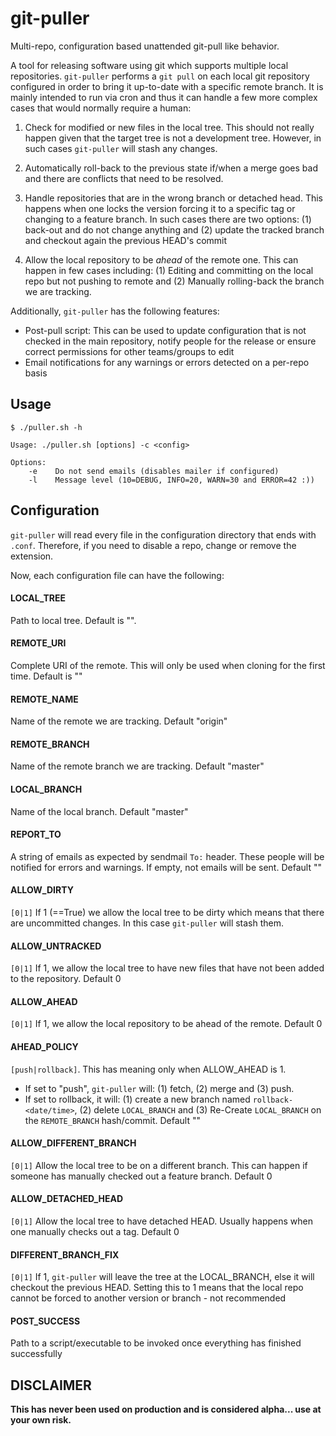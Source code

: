 # git-puller

Multi-repo, configuration based unattended git-pull like behavior.

A tool for releasing software using git which supports multiple local 
repositories. `git-puller` performs a `git pull` on
each local git repository configured in order to bring it up-to-date with a 
specific remote branch. It is mainly intended to run via cron and thus it can
handle a few more complex cases that would normally require a human:

1.  Check for modified or new files in the local tree. This should not really 
    happen given that the target tree is not a development tree. However, in 
    such cases `git-puller` will stash any changes.
    
1.  Automatically roll-back to the previous state if/when a merge goes bad
    and there are conflicts that need to be resolved.
    
1.  Handle repositories that are in the wrong branch or detached head. This
    happens when one locks the version forcing it to a specific tag
    or changing to a feature branch. In such cases there are two options: (1)
    back-out and do not change anything and (2) update the tracked branch and 
    checkout again the previous HEAD's commit

1.  Allow the local repository to be *ahead* of the remote one. This can happen
    in few cases including: (1) Editing and committing on the local repo but not
    pushing to remote and (2) Manually rolling-back the branch we are tracking.
    
Additionally, `git-puller` has the following features:

-   Post-pull script: This can be used to update configuration that is not checked
    in the main repository, notify people for the release or ensure correct
    permissions for other teams/groups to edit
-   Email notifications for any warnings or errors detected on a per-repo basis


## Usage ##

    $ ./puller.sh -h

    Usage: ./puller.sh [options] -c <config>

    Options:
        -e    Do not send emails (disables mailer if configured)
        -l    Message level (10=DEBUG, INFO=20, WARN=30 and ERROR=42 :))



## Configuration  ##

`git-puller` will read every file in the configuration directory that ends with
`.conf`. Therefore, if you need to disable a repo, change or remove the extension.

Now, each configuration file can have the following:

#### LOCAL_TREE

Path to local tree. Default is "".

#### REMOTE_URI

Complete URI of the remote. This will only be used when cloning for the first time. Default is ""

#### REMOTE_NAME

Name of the remote we are tracking. Default "origin"

#### REMOTE_BRANCH

Name of the remote branch we are tracking. Default "master"

#### LOCAL_BRANCH

Name of the local branch. Default "master"

#### REPORT_TO

A string of emails as expected by sendmail `To:` header. These people will be
notified for errors and warnings. If empty, not emails will be sent. Default ""

#### ALLOW_DIRTY

`[0|1]` If 1 (==True) we allow the local tree to be dirty which means that there are uncommitted
changes. In this case `git-puller` will stash them.

#### ALLOW_UNTRACKED

`[0|1]` If 1, we allow the local tree to have new files that have not been added to the
repository. Default 0

#### ALLOW_AHEAD

`[0|1]` If 1, we allow the local repository to be ahead of the remote. Default 0

#### AHEAD_POLICY

`[push|rollback]`. This has meaning only when ALLOW_AHEAD is 1. 

- If set to "push", `git-puller` will: (1) fetch, (2) merge and (3) push.
- If set to rollback, it will: (1) create a new branch named `rollback-<date/time>`,
     (2) delete `LOCAL_BRANCH` and (3) Re-Create `LOCAL_BRANCH` on the `REMOTE_BRANCH` hash/commit. Default ""

#### ALLOW_DIFFERENT_BRANCH

`[0|1]` Allow the local tree to be on a different branch. This can happen if someone 
has manually checked out a feature branch. Default 0

#### ALLOW_DETACHED_HEAD

`[0|1]` Allow the local tree to have detached HEAD. Usually happens when one manually 
checks out a tag. Default 0

#### DIFFERENT_BRANCH_FIX

`[0|1]` If 1, `git-puller` will leave the tree at the LOCAL_BRANCH, else it will checkout the previous HEAD.
Setting this to 1 means that the local repo cannot be forced to another version or branch - not recommended

#### POST_SUCCESS

Path to a script/executable to be invoked once everything has finished successfully

## DISCLAIMER ##

**This has never been used on production and is considered alpha... use at your own risk.**
